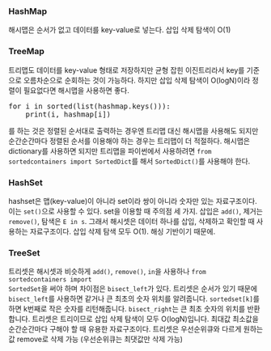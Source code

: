 ### HashMap
해시맵은 순서가 없고 데이터를 key-value로 넣는다. 삽입 삭제 탐색이 O(1)

### TreeMap
트리맵도 데이터를 key-value 형태로 저장하지만 균형 잡힌 이진트리라서 key를 기준으로 오름차순으로 순회하는 것이 가능하다. 하지만 삽입 삭제 탐색이 O(logN)이라 정렬이 필요없다면 해시맵을 사용하면 좋다. 

<pre>
for i in sorted(list(hashmap.keys())):
    print(i, hashmap[i])
</pre>    
  를 하는 것은 정렬된 순서대로 출력하는 경우엔 트리맵 대신 해시맵을 사용해도 되지만 순간순간마다 정렬된 순서를 이용해야 하는 경우는 트리맵이 더 적절하다. 해시맵은 dictionary를 사용하면 되지만 트리맵을 파이썬에서 사용하려면 <code>from sortedcontainers import SortedDict</code>를 해서 <code>SortedDict()</code>를 사용해야 한다. 

### HashSet
hashset은 맵(key-value)이 아니라 set이라 쌍이 아니라 숫자만 있는 자료구조이다. 이는 <code>set()</code>으로 사용할 수 있다. set을 이용할 때 주의점 세 가지.
 삽입은 <code>add()</code>, 제거는 <code>remove()</code>, 탐색은 <code>E in s</code>. 그래서 해시셋은 데이터 하나를 삽입, 삭제하고 확인할 때 사용하는 자료구조이다. 삽입 삭제 탐색 모두 O(1). 해싱 기반이기 때문에.

### TreeSet
트리셋은 해시셋과 비슷하게 <code>add()</code>, <code>remove()</code>, <code>in</code>을 사용하나 <code>from sortedcontainers import SortedSet</code>을 써야 하며 차이점은 <code>bisect_left</code>가 있다. 
트리셋은 순서가 있기 때문에 <code>bisect_left</code>를 사용하면 같거나 큰 최초의 숫자 위치를 알려줍니다. <code>sortedset[k]</code>를 하면 k번째로 작은 숫자를 리턴해줍니다. 
<code>bisect_right</code>는 큰 최초 숫자의 위치를 반환합니다. 트리셋은 트리이므로 삽입 삭제 탐색이 모두 O(logN)입니다. 최대값 최소값을 순간순간마다 구해야 할 때 유용한 자료구조이다. 트리셋은 우선순위큐와 다르게 원하는 값 remove로 삭제 가능 (우선순위큐는 최댓값만 삭제 가능)
